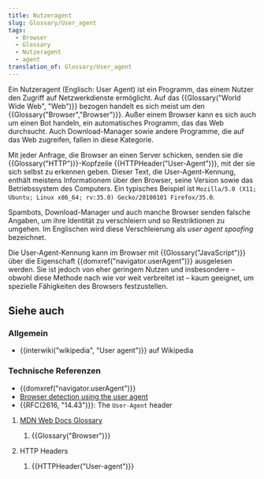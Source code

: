 ```yaml
---
title: Nutzeragent
slug: Glossary/User_agent
tags:
  - Browser
  - Glossary
  - Nutzeragent
  - agent
translation_of: Glossary/User_agent
---
```

Ein Nutzeragent (Englisch: User Agent) ist ein Programm, das einem Nutzer den Zugriff auf Netzwerkdienste ermöglicht. Auf das {{Glossary("World Wide Web", "Web")}} bezogen handelt es sich meist um den {{Glossary("Browser","Browser")}}.
Außer einem Browser kann es sich auch um einen Bot handeln, ein automatisches Programm, das das Web durchsucht. Auch Download-Manager sowie andere Programme, die auf das Web zugreifen, fallen in diese Kategorie.

Mit jeder Anfrage, die Browser an einen Server schicken, senden sie die {{Glossary("HTTP")}}-Kopfzeile {{HTTPHeader("User-Agent")}}, mit der sie sich selbst zu erkennen geben. Dieser Text, die User-Agent-Kennung, enthält meistens Informationem über den Browser, seine Version sowie das Betriebssystem des Computers.
Ein typisches Beispiel ist `Mozilla/5.0 (X11; Ubuntu; Linux x86_64; rv:35.0) Gecko/20100101 Firefox/35.0`.

Spambots, Download-Manager und auch manche Browser senden falsche Angaben, um ihre Identität zu verschleiern und so Restriktionen zu umgehen. Im Englischen wird diese Verschleierung als _user agent spoofing_ bezeichnet.

Die User-Agent-Kennung kann im Browser mit {{Glossary("JavaScript")}} über die Eigenschaft {{domxref("navigator.userAgent")}} ausgelesen werden. Sie ist jedoch von eher geringem Nutzen und insbesondere – obwohl diese Methode nach wie vor weit verbreitet ist – kaum geeignet, um spezielle Fähigkeiten des Browsers festzustellen.

## Siehe auch

### Allgemein

- {{interwiki("wikipedia", "User agent")}} auf Wikipedia

### Technische Referenzen

- {{domxref("navigator.userAgent")}}
- [Browser detection using the user agent](/de/docs/Web/HTTP/Browser_detection_using_the_user_agent)
- {{RFC(2616, "14.43")}}: The `User-Agent` header

1.  [MDN Web Docs Glossary](/de/docs/Glossary)

    1.  {{Glossary("Browser")}}

2.  HTTP Headers

    1.  {{HTTPHeader("User-agent")}}
